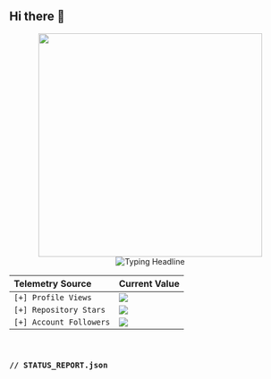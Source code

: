 ## Hi there 👋

<!--
**maestro-ant/maestro-ant** is a ✨ _special_ ✨ repository because its `README.md` (this file) appears on your GitHub profile.

Here are some ideas to get you started:

- 🔭 I’m currently working on ...
- 🌱 I’m currently learning ...
- 👯 I’m looking to collaborate on ...
- 🤔 I’m looking for help with ...
- 💬 Ask me about ...
- 📫 How to reach me: ...
- 😄 Pronouns: ...
- ⚡ Fun fact: ...
-->

<!-- 
  CODE-RED THEME v2.0 - DYNAMIC EDITION
  
  Instructions:
  1. Your username 'maestro-ant' is already filled in.
  2. Just update the links in the "// Contact Grid" section with your real profiles.
-->

<!-- Header GIF -->
<div align="center">
  <img src="https://media.giphy.com/media/wassie-bywassies-wassies-Kv2T5yBQ774PSBeXjY/giphy.gif" width="400"/>
</div>

<!-- Dynamic Typing Headline -->
<div align="center">
  <img src="https://readme-typing-svg.herokuapp.com?font=JetBrains+Mono&size=30&color=E02424&center=true&vCenter=true&width=600&height=80&lines=I'm+a+Penetration+Tester;Offensive+Security+Expert;Cybersecurity+Researcher;Cloud+Security+Explorer;Continuous+Learner" alt="Typing Headline">
</div>

<!-- Badges -->
| **Telemetry Source** | **Current Value** |
| :--- | :--- |
| `[+] Profile Views` | <img src="https://komarev.com/ghpvc/?username=maestro-ant&label=&color=161B22&style=flat-square" /> |
| `[+] Repository Stars` | <a href="https://github.com/maestro-ant?tab=repositories"><img src="https://img.shields.io/github/stars/maestro-ant?label=&color=161B22&style=flat-square" /></a> |
| `[+] Account Followers` | <a href="https://github.com/maestro-ant?tab=followers"><img src="https://img.shields.io/github/followers/maestro-ant?label=&color=161B22&style=flat-square" /></a> |

</br>

<!-- Status Report: Thematic "About Me" -->
### `// STATUS_REPORT.json`
